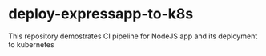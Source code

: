 # deploy-expressapp-to-k8s
This repository demostrates CI pipeline for NodeJS app and its deployment to kubernetes
